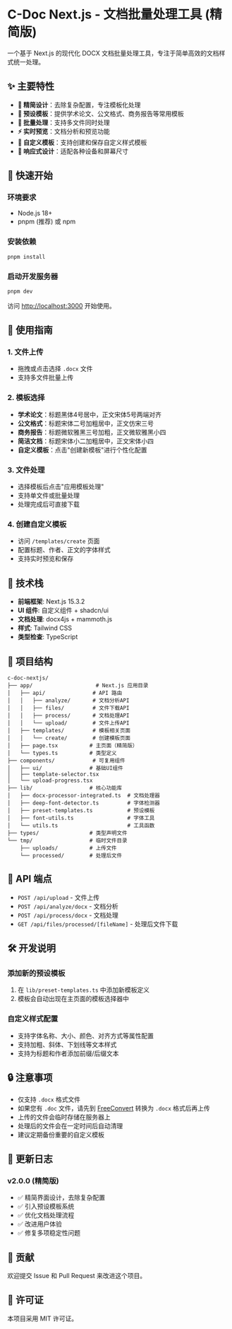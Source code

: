 # C-Doc Next.js - 文档批量处理工具 (精简版)

一个基于 Next.js 的现代化 DOCX 文档批量处理工具，专注于简单高效的文档样式统一处理。

## ✨ 主要特性

- **🎯 精简设计**：去除复杂配置，专注模板化处理
- **📝 预设模板**：提供学术论文、公文格式、商务报告等常用模板
- **🔄 批量处理**：支持多文件同时处理
- **⚡ 实时预览**：文档分析和预览功能
- **🎨 自定义模板**：支持创建和保存自定义样式模板
- **📱 响应式设计**：适配各种设备和屏幕尺寸

## 🚀 快速开始

### 环境要求

- Node.js 18+ 
- pnpm (推荐) 或 npm

### 安装依赖

```bash
pnpm install
```

### 启动开发服务器

```bash
pnpm dev
```

访问 [http://localhost:3000](http://localhost:3000) 开始使用。

## 📖 使用指南

### 1. 文件上传
- 拖拽或点击选择 `.docx` 文件
- 支持多文件批量上传

### 2. 模板选择
- **学术论文**：标题黑体4号居中，正文宋体5号两端对齐
- **公文格式**：标题宋体二号加粗居中，正文仿宋三号
- **商务报告**：标题微软雅黑三号加粗，正文微软雅黑小四
- **简洁文档**：标题宋体小二加粗居中，正文宋体小四
- **自定义模板**：点击"创建新模板"进行个性化配置

### 3. 文件处理
- 选择模板后点击"应用模板处理"
- 支持单文件或批量处理
- 处理完成后可直接下载

### 4. 创建自定义模板
- 访问 `/templates/create` 页面
- 配置标题、作者、正文的字体样式
- 支持实时预览和保存

## 🔧 技术栈

- **前端框架**: Next.js 15.3.2
- **UI 组件**: 自定义组件 + shadcn/ui
- **文档处理**: docx4js + mammoth.js
- **样式**: Tailwind CSS
- **类型检查**: TypeScript

## 📁 项目结构

```
c-doc-nextjs/
├── app/                    # Next.js 应用目录
│   ├── api/               # API 路由
│   │   ├── analyze/       # 文档分析API
│   │   ├── files/         # 文件下载API
│   │   ├── process/       # 文档处理API
│   │   └── upload/        # 文件上传API
│   ├── templates/         # 模板相关页面
│   │   └── create/        # 创建模板页面
│   ├── page.tsx          # 主页面（精简版）
│   └── types.ts          # 类型定义
├── components/            # 可复用组件
│   ├── ui/               # 基础UI组件
│   ├── template-selector.tsx
│   └── upload-progress.tsx
├── lib/                  # 核心功能库
│   ├── docx-processor-integrated.ts  # 文档处理器
│   ├── deep-font-detector.ts         # 字体检测器
│   ├── preset-templates.ts           # 预设模板
│   ├── font-utils.ts                 # 字体工具
│   └── utils.ts                      # 工具函数
├── types/                # 类型声明文件
└── tmp/                  # 临时文件目录
    ├── uploads/          # 上传文件
    └── processed/        # 处理后文件
```

## 🔗 API 端点

- `POST /api/upload` - 文件上传
- `POST /api/analyze/docx` - 文档分析
- `POST /api/process/docx` - 文档处理
- `GET /api/files/processed/[fileName]` - 处理后文件下载

## 🛠️ 开发说明

### 添加新的预设模板

1. 在 `lib/preset-templates.ts` 中添加新模板定义
2. 模板会自动出现在主页面的模板选择器中

### 自定义样式配置

- 支持字体名称、大小、颜色、对齐方式等属性配置
- 支持加粗、斜体、下划线等文本样式
- 支持为标题和作者添加前缀/后缀文本

## 🔒 注意事项

- 仅支持 `.docx` 格式文件
- 如果您有 `.doc` 文件，请先到 [FreeConvert](https://www.freeconvert.com/zh) 转换为 `.docx` 格式后再上传
- 上传的文件会临时存储在服务器上
- 处理后的文件会在一定时间后自动清理
- 建议定期备份重要的自定义模板

## 📝 更新日志

### v2.0.0 (精简版)
- ✅ 精简界面设计，去除复杂配置
- ✅ 引入预设模板系统
- ✅ 优化文档处理流程
- ✅ 改进用户体验
- ✅ 修复多项稳定性问题

## 🤝 贡献

欢迎提交 Issue 和 Pull Request 来改进这个项目。

## 📄 许可证

本项目采用 MIT 许可证。
